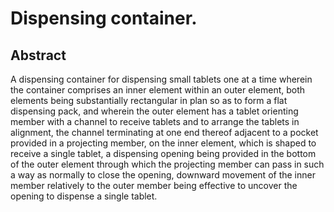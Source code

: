 # Dispensing container.

## Abstract
A dispensing container for dispensing small tablets one at a time wherein the container comprises an inner element within an outer element, both elements being substantially rectangular in plan so as to form a flat dispensing pack, and wherein the outer element has a tablet orienting member with a channel to receive tablets and to arrange the tablets in alignment, the channel terminating at one end thereof adjacent to a pocket provided in a projecting member, on the inner element, which is shaped to receive a single tablet, a dispensing opening being provided in the bottom of the outer element through which the projecting member can pass in such a way as normally to close the opening, downward movement of the inner member relatively to the outer member being effective to uncover the opening to dispense a single tablet.